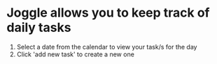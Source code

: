 # Joggle allows you to keep track of daily tasks
1. Select a date from the calendar to view your task/s for the day 
2. Click 'add new task' to create a new one
